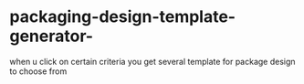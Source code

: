 # packaging-design-template-generator-
when u click on certain criteria you get several template for package design to choose from
